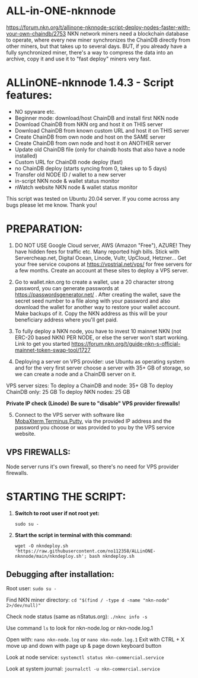 # ALL-in-ONE-nknnode
https://forum.nkn.org/t/allinone-nknnode-script-deploy-nodes-faster-with-your-own-chaindb/2753
NKN network miners need a blockchain database to operate, where every new miner synchronizes the ChainDB directly from other miners, but that takes up to several days. BUT, if you already have a fully synchronized miner, there's a way to compress the data into an archive, copy it and use it to "fast deploy" miners very fast.

# ALLinONE-nknnode 1.4.3 - Script features:
- NO spyware etc.
- Beginner mode: download/host ChainDB and install first NKN node
- Download ChainDB from NKN org and host it on THIS server
- Download ChainDB from known custom URL and host it on THIS server
- Create ChainDB from own node and host on the SAME server
- Create ChainDB from own node and host it on ANOTHER server
- Update old ChainDB file (only for chaindb hosts that also have a node installed)
- Custom URL for ChainDB node deploy (fast)
- no ChainDB deploy (starts syncing from 0, takes up to 5 days)
- Transfer old NODE ID / wallet to a new server
- in-script NKN node & wallet status monitor
- nWatch website NKN node & wallet status monitor

This script was tested on Ubuntu 20.04 server.
If you come across any bugs please let me know. Thank you!

# PREPARATION:
1. DO NOT USE Google Cloud server, AWS (Amazon "Free"), AZURE! They have hidden fees for traffic etc. Many reported high bills. Stick with Servercheap.net, Digital Ocean, Linode, Vultr, UpCloud, Hetzner... Get your free service coupons at https://vpstrial.net/vps/ for free servers for a few months. Create an account at these sites to deploy a VPS server.
 
2. Go to wallet.nkn.org to create a wallet, use a 20 character strong password, you can generate passwords at https://passwordsgenerator.net/ . After creating the wallet, save the secret seed number to a file along with your password and also download the wallet for another way to restore your wallet account. Make backups of it. Copy the NKN address as this will be your beneficiary address where you'll get paid.

3. To fully deploy a NKN node, you have to invest 10 mainnet NKN (not ERC-20 based NKN) PER NODE, or else the server won't start working. Link to get you started https://forum.nkn.org/t/guide-nkn-s-official-mainnet-token-swap-tool/1727

4. Deploying a server on VPS provider: use Ubuntu as operating system and for the very first server choose a server with 35+ GB of storage, so we can create a node and a ChainDB server on it.

VPS server sizes:
To deploy a ChainDB and node: 35+ GB
To deploy ChainDB only: 25 GB
To deploy NKN nodes: 25 GB

**Private IP check (Linode)**
**Be sure to "disable" VPS provider firewalls!**

5. Connect to the VPS server with software like [MobaXterm](https://mobaxterm.mobatek.net/download-home-edition.html),[Terminus](https://github.com/Eugeny/terminus/releases/tag/v1.0.137),[Putty](https://www.chiark.greenend.org.uk/~sgtatham/putty/latest.html), via the provided IP address and the password you choose or was provided to you by the VPS service website.

## VPS FIREWALLS:

Node server runs it's own firewall, so there's no need for VPS provider firewalls.

# STARTING THE SCRIPT:
1. **Switch to root user if not root yet:**

   `sudo su -`

2. **Start the script in terminal with this command:**

   `wget -O nkndeploy.sh 'https://raw.githubusercontent.com/no112358/ALLinONE-nknnode/main/nkndeploy.sh'; bash nkndeploy.sh `

## Debugging after installation:

Root user:   `sudo su -`

Find NKN miner directory: `cd "$(find / -type d -name "nkn-node" 2>/dev/null)"`

Check node status (same as nStatus.org): `./nknc info -s`

Use command `ls` to look for nkn-node.log or nkn-node.log.1

Open with: `nano nkn-node.log` or `nano nkn-node.log.1`
Exit with CTRL + X move up and down with page up & page down keyboard button

Look at node service: `systemctl status nkn-commercial.service`

Look at system journal: `journalctl -u nkn-commercial.service`